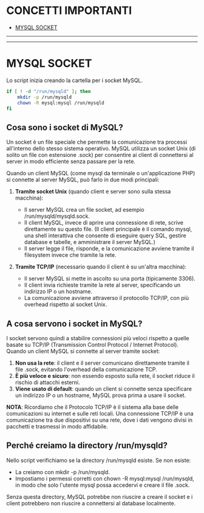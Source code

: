 # CONCETTI IMPORTANTI
- [MYSQL SOCKET](#MYSQL_SOCKET)

***
***

# MYSQL SOCKET
Lo script inizia creando la cartella per i socket MySQL.
```sh
if [ ! -d "/run/mysqld" ]; then
    mkdir -p /run/mysqld
    chown -R mysql:mysql /run/mysqld
fi
```

## Cosa sono i socket di MySQL?
Un socket è un file speciale che permette la comunicazione tra processi all'interno dello stesso sistema operativo. MySQL utilizza un socket Unix (di solito un file con estensione .sock) per consentire ai client di connettersi al server in modo efficiente senza passare per la rete.


Quando un client MySQL (come mysql da terminale o un'applicazione PHP) si connette al server MySQL, può farlo in due modi principali:
1. **Tramite socket Unix** (quando client e server sono sulla stessa macchina):
    - Il server MySQL crea un file socket, ad esempio /run/mysqld/mysqld.sock.
    - Il client MySQL, invece di aprire una connessione di rete, scrive direttamente su questo file. (Il client principale è il comando mysql, una shell interattiva che consente di eseguire query SQL, gestire database e tabelle, e amministrare il server MySQL.)
    - Il server legge il file, risponde, e la comunicazione avviene tramite il filesystem invece che tramite la rete.

2. **Tramite TCP/IP** (necessario quando il client è su un'altra macchina):
    - Il server MySQL si mette in ascolto su una porta (tipicamente 3306).
    - Il client invia richieste tramite la rete al server, specificando un indirizzo IP o un hostname.
    - La comunicazione avviene attraverso il protocollo TCP/IP, con più overhead rispetto al socket Unix.


## A cosa servono i socket in MySQL?
I socket servono quindi a stabilire connessioni più veloci rispetto a quelle basate su TCP/IP (Transmission Control Protocol / Internet Protocol). 
Quando un client MySQL si connette al server tramite socket:

1. **Non usa la rete**: il client e il server comunicano direttamente tramite il file .sock, evitando l'overhead della comunicazione TCP.
2. **È più veloce e sicuro**: non essendo esposto sulla rete, il socket riduce il rischio di attacchi esterni.
3. **Viene usato di default**: quando un client si connette senza specificare un indirizzo IP o un hostname, MySQL prova prima a usare il socket.

**NOTA**: Ricordiamo che il Protocolo TCP/IP è il sistema alla base delle comunicazioni su internet e sulle reti locali. Una connessione TCP/IP è una comunicazione tra due dispositivi su una rete, dove i dati vengono divisi in pacchetti e trasmessi in modo affidabile.


## Perché  creiamo la directory /run/mysqld?
Nello script verifichiamo se la directory /run/mysqld esiste. Se non esiste:

- La creiamo con mkdir -p /run/mysqld.
- Impostiamo i permessi corretti con chown -R mysql:mysql /run/mysqld, in modo che solo l'utente mysql possa accedervi e creare il file .sock.

Senza questa directory, MySQL potrebbe non riuscire a creare il socket e i client potrebbero non riuscire a connettersi al database localmente.